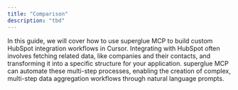 ```yaml
---
title: "Comparison"
description: "tbd"
---
```


In this guide, we will cover how to use superglue MCP to build custom HubSpot integration workflows in Cursor. Integrating with HubSpot often involves fetching related data, like companies and their contacts, and transforming it into a specific structure for your application. superglue MCP can automate these multi-step processes, enabling the creation of complex, multi-step data aggregation workflows through natural language prompts.
